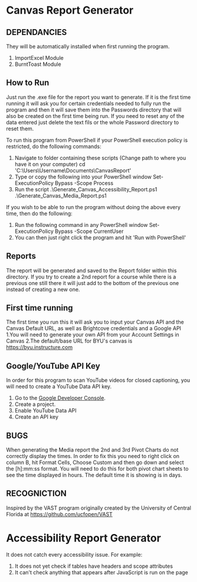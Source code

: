 # Canvas Report Generator
## DEPENDANCIES
They will be automatically installed when first running the program.
1. ImportExcel Module
2. BurntToast Module

## How to Run
Just run the .exe file for the report you want to generate. If it is the first time running it will ask you for certain credentials needed to fully run the program and then it will save them into the Passwords directory that will also be created on the first time being run. If you need to reset any of the data entered just delete the text fils or the whole Password directory to reset them.

To run this program from PowerShell if your PowerShell execution policy is restricted, do the following commands:
1. Navigate to folder containing these scripts (Change path to where you have it on your computer)
	cd 'C:\Users\Username\Documents\CanvasReport'
2. Type or copy the following into your PowerShell window
	Set-ExecutionPolicy Bypass -Scope Process
3. Run the script
	.\Generate_Canvas_Accessibility_Report.ps1
	.\Generate_Canvas_Media_Report.ps1

If you wish to be able to run the program without doing the above every time, then do the following:
1. Run the following command in any PowerShell window
	Set-ExecutionPolicy Bypass -Scope CurrentUser
2. You can then just right click the program and hit 'Run with PowerShell'

## Reports
The report will be generated and saved to the Report folder within this directory. If you try to create a 2nd report for a course while there is a previous one still there it will just add to the bottom of the previous one instead of creating a new one.

## First time running
The first time you run this it will ask you to input your Canvas API and the Canvas Default URL, as well as Brightcove credentials and a Google API
1.You will need to generate your own API from your Account Settings in Canvas
2.The default/base URL for BYU's canvas is https://byu.instructure.com

## Google/YouTube API Key
In order for this program to scan YouTube videos for closed captioning, you will need to create a YouTube Data API key.

1. Go to the [Google Developer Console](https://console.developers.google.com).
2. Create a project.
3. Enable YouTube Data API
4. Create an API key

## BUGS
When generating the Media report the 2nd and 3rd Pivot Charts do not correctly display the times. In order to fix this you need to right click on column B, hit Format Cells, Choose Custom and then go down and select the [h]:mm:ss format. You will need to do this for both pivot chart sheets to see the time displayed in hours. The default time it is showing is in days.

## RECOGNICTION
Inspired by the VAST program originally created by the University of Central Florida at https://github.com/ucfopen/VAST

# Accessibility Report Generator
It does not catch every accessibility issue. For example:
1. It does not yet check if tables have headers and scope attributes
2. It can't check anything that appears after JavaScript is run on the page

